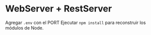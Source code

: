 # WebServer + RestServer

Agregar ```.env``` con el PORT
Ejecutar ```npm install``` para reconstruir los módulos de Node.